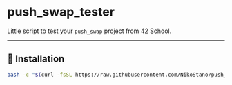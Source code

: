 # push_swap_tester
Little script to test your `push_swap` project from 42 School.  

---

## 🚀 Installation
```bash
bash -c "$(curl -fsSL https://raw.githubusercontent.com/NikoStano/push_swap_tester/refs/heads/main/install.sh)"
```
